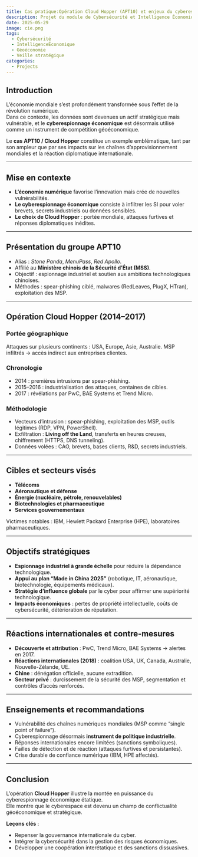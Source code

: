 ```yaml
---
title: Cas pratique:Opération Cloud Hopper (APT10) et enjeux du cyberespionnage économique
description: Projet du module de Cybersécurité et Intelligence Économique 
date: 2025-05-29
image: cie.png
tags: 
  - Cybersécurité
  - IntelligenceÉconomique
  - Géoéconomie
  - Veille stratégique
categories:
  - Projects
---
```


## Introduction

L’économie mondiale s’est profondément transformée sous l’effet de la révolution numérique.  
Dans ce contexte, les données sont devenues un actif stratégique mais vulnérable, et le **cyberespionnage économique** est désormais utilisé comme un instrument de compétition géoéconomique.  

Le **cas APT10 / Cloud Hopper** constitue un exemple emblématique, tant par son ampleur que par ses impacts sur les chaînes d’approvisionnement mondiales et la réaction diplomatique internationale.

---

## Mise en contexte

- **L’économie numérique** favorise l’innovation mais crée de nouvelles vulnérabilités.  
- **Le cyberespionnage économique** consiste à infiltrer les SI pour voler brevets, secrets industriels ou données sensibles.  
- **Le choix de Cloud Hopper** : portée mondiale, attaques furtives et réponses diplomatiques inédites.  

---

## Présentation du groupe APT10

- Alias : *Stone Panda*, *MenuPass*, *Red Apollo*.  
- Affilié au **Ministère chinois de la Sécurité d’État (MSS)**.  
- Objectif : espionnage industriel et soutien aux ambitions technologiques chinoises.  
- Méthodes : spear-phishing ciblé, malwares (RedLeaves, PlugX, HTran), exploitation des MSP.  

---

## Opération Cloud Hopper (2014–2017)

### Portée géographique
Attaques sur plusieurs continents : USA, Europe, Asie, Australie. MSP infiltrés → accès indirect aux entreprises clientes.  

### Chronologie
- 2014 : premières intrusions par spear-phishing.  
- 2015–2016 : industrialisation des attaques, centaines de cibles.  
- 2017 : révélations par PwC, BAE Systems et Trend Micro.  

### Méthodologie
- Vecteurs d’intrusion : spear-phishing, exploitation des MSP, outils légitimes (RDP, VPN, PowerShell).  
- Exfiltration : **Living off the Land**, transferts en heures creuses, chiffrement (HTTPS, DNS tunneling).  
- Données volées : CAO, brevets, bases clients, R&D, secrets industriels.  

---

## Cibles et secteurs visés

- **Télécoms**  
- **Aéronautique et défense**  
- **Énergie (nucléaire, pétrole, renouvelables)**  
- **Biotechnologies et pharmaceutique**  
- **Services gouvernementaux**  

Victimes notables : IBM, Hewlett Packard Enterprise (HPE), laboratoires pharmaceutiques.

---

## Objectifs stratégiques

- **Espionnage industriel à grande échelle** pour réduire la dépendance technologique.  
- **Appui au plan “Made in China 2025”** (robotique, IT, aéronautique, biotechnologie, équipements médicaux).  
- **Stratégie d’influence globale** par le cyber pour affirmer une supériorité technologique.  
- **Impacts économiques** : pertes de propriété intellectuelle, coûts de cybersécurité, détérioration de réputation.  

---

## Réactions internationales et contre-mesures

- **Découverte et attribution** : PwC, Trend Micro, BAE Systems → alertes en 2017.  
- **Réactions internationales (2018)** : coalition USA, UK, Canada, Australie, Nouvelle-Zélande, UE.  
- **Chine** : dénégation officielle, aucune extradition.  
- **Secteur privé** : durcissement de la sécurité des MSP, segmentation et contrôles d’accès renforcés.  

---

## Enseignements et recommandations

- Vulnérabilité des chaînes numériques mondiales (MSP comme “single point of failure”).  
- Cyberespionnage désormais **instrument de politique industrielle**.  
- Réponses internationales encore limitées (sanctions symboliques).  
- Failles de détection et de réaction (attaques furtives et persistantes).  
- Crise durable de confiance numérique (IBM, HPE affectés).  

---

## Conclusion

L’opération **Cloud Hopper** illustre la montée en puissance du cyberespionnage économique étatique.  
Elle montre que le cyberespace est devenu un champ de conflictualité géoéconomique et stratégique.  

**Leçons clés** :  
- Repenser la gouvernance internationale du cyber.  
- Intégrer la cybersécurité dans la gestion des risques économiques.  
- Développer une coopération interétatique et des sanctions dissuasives.  

